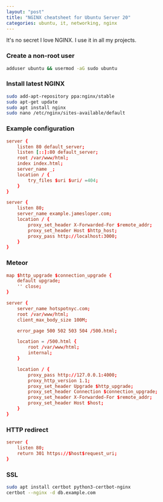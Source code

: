 ```yaml
---
layout: "post"
title: "NGINX cheatsheet for Ubuntu Server 20"
categories: ubuntu, it, networking, nginx
---
```


It's no secret I love NGINX. I use it in all my projects.

<!--more-->

### Create a non-root user

``` bash
adduser ubuntu && usermod -aG sudo ubuntu
```

### Install latest NGINX

``` bash
sudo add-apt-repository ppa:nginx/stable
sudo apt-get update
sudo apt install nginx
sudo nano /etc/nginx/sites-available/default
```

### Example configuration

``` conf
server {
    listen 80 default_server;
    listen [::]:80 default_server;
    root /var/www/html;
    index index.html;
    server_name _;
    location / {
        try_files $uri $uri/ =404;
    }
}

server {
    listen 80;
    server_name example.jamesloper.com;
    location / {
        proxy_set_header X-Forwarded-For $remote_addr;
        proxy_set_header Host $http_host;
        proxy_pass http://localhost:3000;
    }
}
```

### Meteor

``` conf
map $http_upgrade $connection_upgrade {
    default upgrade;
    '' close;
}

server {
    server_name hotspotnyc.com;
    root /var/www/html;
    client_max_body_size 100M;

    error_page 500 502 503 504 /500.html;

    location = /500.html {
        root /var/www/html;
        internal;
    }

    location / {
        proxy_pass http://127.0.0.1:4000;
        proxy_http_version 1.1;
        proxy_set_header Upgrade $http_upgrade;
        proxy_set_header Connection $connection_upgrade;
        proxy_set_header X-Forwarded-For $remote_addr;
        proxy_set_header Host $host;
    }
}
```

### HTTP redirect

``` conf
server {
    listen 80;
    return 301 https://$host$request_uri;
}
```

### SSL

``` bash
sudo apt install certbot python3-certbot-nginx
certbot --nginx -d db.example.com
```
